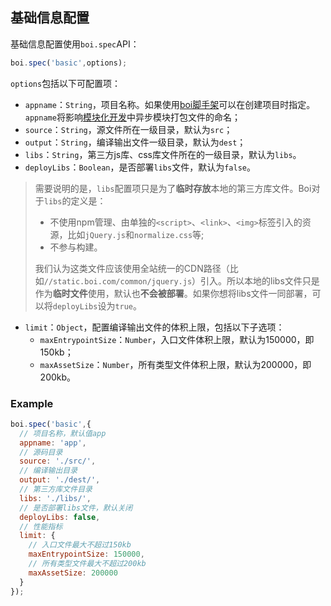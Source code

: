 ## 基础信息配置

基础信息配置使用`boi.spec`API：

```JavaScript
boi.spec('basic',options);
```
`options`包括以下可配置项：

* `appname`：`String`，项目名称。如果使用[boi脚手架](_start-scaffold.md)可以在创建项目时指定。`appname`将影响[模块化开发](_modules.md)中异步模块打包文件的命名；
* `source`：`String`，源文件所在一级目录，默认为`src`；
* `output`：`String`，编译输出文件一级目录，默认为`dest`；
* `libs`：`String`，第三方js库、css库文件所在的一级目录，默认为`libs`。
* `deployLibs`：`Boolean`，是否部署`libs`文件，默认为`false`。

> 需要说明的是，`libs`配置项只是为了**临时存放**本地的第三方库文件。Boi对于`libs`的定义是：
> * 不使用npm管理、由单独的`<script>`、`<link>`、`<img>`标签引入的资源，比如`jQuery.js`和`normalize.css`等;
> * 不参与构建。
> 
> 我们认为这类文件应该使用全站统一的CDN路径（比如`//static.boi.com/common/jquery.js`）引入。所以本地的libs文件只是作为**临时文件**使用，默认也**不会被部署**。如果你想将libs文件一同部署，可以将`deployLibs`设为`true`。

* `limit`：`Object`，配置编译输出文件的体积上限，包括以下子选项：
  * `maxEntrypointSize`：`Number`，入口文件体积上限，默认为150000，即150kb；
  * `maxAssetSize`：`Number`，所有类型文件体积上限，默认为200000，即200kb。

### Example

```JavaScript
boi.spec('basic',{
  // 项目名称，默认值app
  appname: 'app',
  // 源码目录
  source: './src/',
  // 编译输出目录
  output: './dest/',
  // 第三方库文件目录
  libs: './libs/',
  // 是否部署libs文件，默认关闭
  deployLibs: false,
  // 性能指标
  limit: {
    // 入口文件最大不超过150kb
    maxEntrypointSize: 150000,
    // 所有类型文件最大不超过200kb
    maxAssetSize: 200000
  }
});
```
